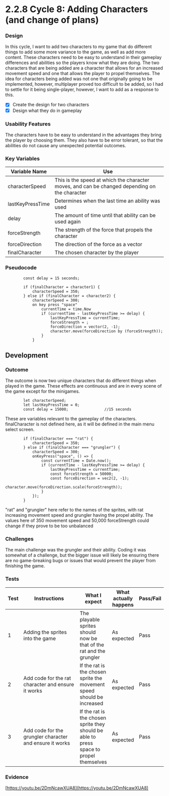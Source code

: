 # 2.2.8 Cycle 8: Adding Characters (and change of plans)

### Design

In this cycle, I want to add two characters to my game that do different things to add some more variance to the game, as well as add more content. These characters need to be easy to understand in their gameplay differences and abilities so the players know what they are doing. The two characters that are being added are a character that allows for an increased movement speed and one that allows the player to propel themselves. The idea for characters being added was not one that originally going to be implemented, however, multiplayer proved too difficult to be added, so I had to settle for it being single-player, however, I want to add as a response to this.

* [x] Create the design for two characters
* [x] Design what they do in gameplay

### Usability Features

The characters have to be easy to understand in the advantages they bring the player by choosing them. They also have to be error tolerant, so that the abilities do not cause any unexpected potential outcomes.

### Key Variables

| Variable Name    | Use                                                                                           |
| ---------------- | --------------------------------------------------------------------------------------------- |
| characterSpeed   | This is the speed at which the character moves, and can be changed depending on the character |
| lastKeyPressTime | Determines when the last time an ability was used                                             |
| delay            | The amount of time until that ability can be used again                                       |
| forceStrength    | The strength of the force that propels the character                                          |
| forceDirection   | The direction of the force as a vector                                                        |
| finalCharacter   | The chosen character by the player                                                            |

### Pseudocode

```
        const delay = 15 seconds;

        if (finalCharacter = character1) {
            characterSpeed = 350;
        } else if (finalCharacter = character2) {
            characterSpeed = 300;
            on key press "space"
                currentTime = time.Now
                if (currentTime - lastKeyPressTime >= delay) {
                    lastKeyPressTime = currentTime;
                    forceStrength = ;
                    forceDirection = vector(2, -1);
                    character.move(forceDirection by (forceStrength));
                }
            }
```

## Development

### Outcome

The outcome is now two unique characters that do different things when played in the game. These effects are continuous and are in every scene of the game except for the minigames.&#x20;

```
        let characterSpeed;
        let lastKeyPressTime = 0;
        const delay = 15000;                //15 seconds
```

These are variables relevant to the gameplay of the characters. finalCharacter is not defined here, as it will be defined in the main menu select screen.

```
        if (finalCharacter === "rat") {
            characterSpeed = 350;
        } else if (finalCharacter === "grungler") {
            characterSpeed = 300;
            onKeyPress("space", () => {
                const currentTime = Date.now();
                if (currentTime - lastKeyPressTime >= delay) {
                    lastKeyPressTime = currentTime;
                    const forceStrength = 50000;
                    const forceDirection = vec2(2, -1);
                    character.move(forceDirection.scale(forceStrength));
                }
            });
        }
```

"rat" and "grungler" here refer to the names of the sprites, with rat increasing movement speed and grungler having the propel ability. The values here of 350 movement speed and 50,000 forceStrength could change if they prove to be too unbalanced

### Challenges

The main challenge was the grungler and their ability. Coding it was somewhat of a challenge, but the bigger issue will likely be ensuring there are no game-breaking bugs or issues that would prevent the player from finishing the game.

### Tests

<table><thead><tr><th>Test</th><th width="182">Instructions</th><th>What I expect</th><th>What actually happens</th><th>Pass/Fail</th></tr></thead><tbody><tr><td>1</td><td>Adding the sprites into the game</td><td>The playable sprites should now be that of the rat and the grungler</td><td>As expected</td><td>Pass</td></tr><tr><td>2</td><td>Add code for the rat character and ensure it works</td><td>If the rat is the chosen sprite the movement speed should be increased</td><td>As expected</td><td>Pass</td></tr><tr><td>3</td><td>Add code for the grungler character and ensure it works</td><td> If the rat is the chosen sprite they should be able to press space to propel themselves</td><td>As expected</td><td>Pass</td></tr></tbody></table>

### Evidence

[https://youtu.be/2DmNcawXUA8](https://youtu.be/2DmNcawXUA8)
